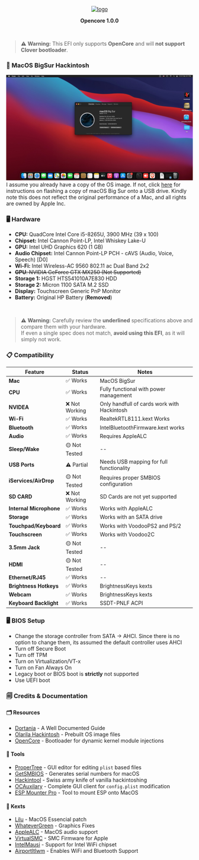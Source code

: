 <p align="center">
  <a href="https://github.com/acidanthera/OpenCorePkg">
    <img src="https://raw.githubusercontent.com/acidanthera/OpenCorePkg/master/Docs/Logos/OpenCore_with_text_Small.png" alt="logo" height="80">
  </a>
</p>

<p align="center">
  <strong>Opencore 1.0.0</strong>  
</p>
<br>


> ⚠️ **Warning:** This EFI only supports **OpenCore** and will **not support Clover bootloader**.



### **📝 MacOS BigSur Hackintosh**
![](/Docs/Image.jpg)
I assume you already have a copy of the OS image. If not, click [here](/Docs/DiskImage.md) for instructions on flashing a copy of macOS Big Sur onto a USB drive. Kindly note this does not reflect the original performance of a Mac, and all rights are owned by Apple Inc.

### **🖥 Hardware**
- **CPU:** QuadCore Intel Core i5-8265U, 3900 MHz (39 x 100)  
- **Chipset:** Intel Cannon Point-LP, Intel Whiskey Lake-U  
- **GPU:** Intel UHD Graphics 620 (1 GB)  
- **Audio Chipset:** Intel Cannon Point-LP PCH - cAVS (Audio, Voice, Speech) [D0]  
- **Wi-Fi:** Intel Wireless-AC 9560 802.11 ac Dual Band 2x2  
- ~~**GPU**: NVIDIA GeForce GTX MX250 (Not Supported)~~  
- **Storage 1:** HGST HTS541010A7E830 HDD  
- **Storage 2:** Micron 1100 SATA M.2 SSD  
- **Display:** Touchscreen Generic PnP Monitor  
- **Battery:** Original HP Battery (**Removed**)  
<br>

> ⚠️ **Warning:** Carefully review the **underlined** specifications above and compare them with your hardware.  
> If even a single spec does not match, **avoid using this EFI**, as it will simply not work.



### **📋 Compatibility**
| Feature           | Status     | Notes |
|------------------|-----------|--------------------------------|
| **Mac**          | ✅ Works  | MacOS BigSur |
| **CPU**          | ✅ Works  | Fully functional with power management |
| **NVIDEA**          | ❌ Not Working | Only handfull of cards work with Hackintosh |
| **Wi-Fi**        | ✅ Works | RealtekRTL8111.kext Works |
| **Bluetooth**    | ✅ Works  | IntelBluetoothFirmware.kext works |
| **Audio**        | ✅ Works  | Requires AppleALC |
| **Sleep/Wake**   |  🟡 Not Tested | -- |
| **USB Ports**    | ⚠️ Partial | Needs USB mapping for full functionality |
| **iServices/AirDrop** | 🟡 Not Tested | Requires proper SMBIOS configuration |
| **SD CARD** | ❌ Not Working | SD Cards are not yet supported |
| **Internal Microphone** | ✅ Works | Works with AppleALC |
| **Storage** | ✅ Works | Works with an SATA drive |
| **Touchpad/Keyboard** | ✅ Works | Works with VoodooPS2 and PS/2 |
| **Touchscreen** | ✅ Works | Works with Voodoo2C |
| **3.5mm Jack** | 🟡 Not Tested | -- |
| **HDMI** | 🟡 Not Tested | -- |
| **Ethernet/RJ45** | ✅ Works | -- |
| **Brightness Hotkeys** | ✅ Works | BrightnessKeys kexts |
| **Webcam** | ✅ Works | BrightnessKeys kexts |
| **Keyboard Backlight** | ✅ Works | SSDT-PNLF ACPI |

### **🖥️ BIOS Setup**
- Change the storage controller from SATA -> AHCI. Since there is no option to change them, its assumed the default controller uses AHCI
- Turn off Secure Boot
- Turn off TPM
- Turn on Virtualization/VT-x 
- Turn on Fan Always On
- Legacy boot or BIOS boot is **strictly** not supported
- Use UEFI boot

### **🗐 Credits & Documentation**
#### **🗂️ Resources**
- [Dortania](https://dortania.github.io/OpenCore-Install-Guide/) - A Well Documented Guide
- [Olarila Hackintosh](https://olarila.com/) - Prebuilt OS image files
- [OpenCore](https://github.com/acidanthera/OpenCorePkg) - Bootloader for dynamic kernel module injections
#### **🧰 Tools**
- [ProperTree](https://github.com/corpnewt/ProperTree) - GUI editor for editing `plist` based files
- [GetSMBIOS](https://github.com/corpnewt/GenSMBIOS) - Generates serial numbers for macOS
- [Hackintool](https://github.com/benbaker76/Hackintool) - Swiss army knife of vanilla hackintoshing
- [OCAuxilary](https://github.com/ic005k/OCAuxiliaryTools) - Complete GUI client for `config.plist` modification
- [ESP Mounter Pro](https://www.insanelymac.com/forum/files/file/566-esp-mounter-pro/) - Tool to mount ESP onto MacOS
#### **📂 Kexts**
- [Lilu](https://github.com/ic005k/OCAuxiliaryTools) - MacOS Essencial patch
- [WhateverGreen](https://github.com/acidanthera/WhateverGreen/) - Graphics Fixes
- [AppleALC](https://github.com/acidanthera/AppleALC) - MacOS audio support
- [VirtualSMC](https://github.com/acidanthera/VirtualSMC) - SMC Firmware for Apple
- [IntelMausi](https://github.com/acidanthera/IntelMausi) - Support for Intel WiFi chipset
- [Airportltlwm](https://github.com/OpenIntelWireless/itlwm) - Enables WiFi and Bluetooth Support

